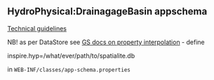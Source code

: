 ## HydroPhysical:DrainagageBasin appschema

[Technical guidelines](http://inspire.ec.europa.eu/Themes/116/2892)

NB! as per DataStore see [GS docs on property interpolation](http://docs.geoserver.org/latest/en/user/data/app-schema/property-interpolation.html#example-property-file) - define

inspire.hyp=/what/ever/path/to/spatialite.db

in `WEB-INF/classes/app-schema.properties`
